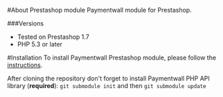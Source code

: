 #About Prestashop module
Paymentwall module for Prestashop.


###Versions
* Tested on Prestashop 1.7
* PHP 5.3 or later

#Installation
To install Paymentwall Prestashop module, please follow the [instructions](https://www.paymentwall.com/en/documentation/Prestashop/828).

After cloning the repository don't forget to install Paymentwall PHP API library (**required**):
`git submodule init` and then `git submodule update`
